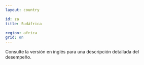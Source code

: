 ```yaml
---
layout: country

id: za
title: Sudáfrica

region: africa
grid: on
---
```


Consulte la versión en inglés para una descripción detallada del desempeño.